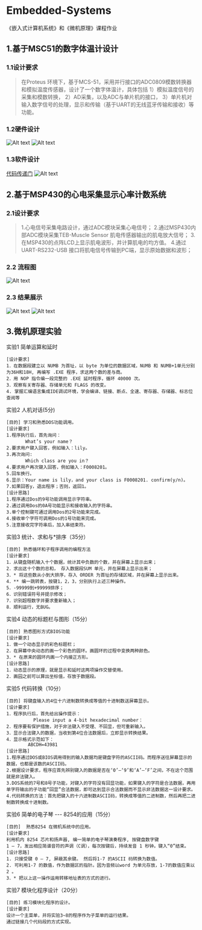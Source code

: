 # Embedded-Systems
《嵌入式计算机系统》和《微机原理》课程作业

## 1.基于MSC51的数字体温计设计
### 1.1设计要求

>在Proteus 环境下，基于MCS-51，采用并行接口的ADC0809模数转换器和模拟温度传感器，设计了一个数字体温计，具体包括
>1）模拟温度信号的采集和模数转换，
>2）AD采集，以及ADC与单片机的接口，
>3）单片机对输入数字信号的处理，显示和传输（基于UART的无线蓝牙传输和接收）等功能。


### 1.2硬件设计
![Alt text](imgs/image88.png)
![Alt text](imgs/image.png)

### 1.3软件设计
[代码传递门](基于8051的数字体温计\test.a51)
![Alt text](imgs/image99.png)



## 2.基于MSP430的心电采集显示心率计数系统
### 2.1设计要求
> 1.心电信号采集电路设计，通过ADC模块采集心电信号；
>2.通过MSP430内部ADC模块采集TEB-Muscle Sensor 肌电传感器输出的肌电放大信号；
>3.在MSP430的点阵LCD上显示肌电波形，并计算肌电的均方值。
>4.通过UART-RS232-USB 接口将肌电信号传输到PC端，显示原始数据和波形；

### 2.2 流程图
![Alt text](imgs/image-3.png)

### 2.3 结果展示
![Alt text](imgs/image-4.png)
![Alt text](imgs/image-5.png)

## 3.微机原理实验

实验1 简单运算和延时
```
[设计要求]
1．在数据段建立以 NUMB 为首址，以 byte 为单位的数据区域，NUMB 和 NUMB+1单元分别为36H和18H, 再编写 .EXE 程序，求这两个数的差与商。
2．用 NOP 指令编一段完整的 .EXE 延时程序，循环 40000 次。
3．观察有关寄存器、存储单元和 FLAGS 的改变。
4. 掌握汇编语言集成IDE调试环境，学会编译、链接、断点、全速、寄存器、存储器、标志位查阅等
 ```

实验2 人机对话(5分)
```
[目的] 学习和熟悉DOS功能调用。
[设计要求]
1.程序执行后，首先询问：
       What’s your name？
2.要求用户键入回答，例如输入：lily。
3.再次询问:
       Which class are you in？
4.要求用户再次键入回答，例如输入：F0008201。
5.回车换行。
6.显示：Your name is lily，and your class is F0008201. confirm(y/n)。
7.如果回答y，退出程序；否则，返回1。
[设计思路]
1.程序通过Dos的9号功能调用显示字符串。
2.通过调用Dos的0A号功能显示和接收输入的字符串。
3.单个控制键可通过调用Dos的2号功能来完成。
4.接收单个字符可调用Dos的1号功能来完成。
5.注意接收完字符串后，加入串结束符。
 ```

实验3 统计、求和与*排序（35分）
 ```
[目的] 熟悉循环和子程序调用的编程方法
[设计要求]
1．从键盘随机输入十个数据，统计其中负数的个数，并在屏幕上显示出来；
2．求出这十个数的总和， 存入数据段SUM 单元，并在屏幕上显示出来；
3．* 将这些数从小到大排序，存入 ORDER 为首址的存储区域，并在屏幕上显示出来。
4．** 编一跳转表，按键1，2，3，分别执行上述三种操作。
5．-99999到+99999排序；
6．识别错误符号并提示修改；
7．识别超程数字并要求重新输入；
8．顺利运行，无BUG。
 ```

实验4 动态的标题栏与图形（15分）
```
[目的] 熟悉图形方式BIOS功能
[设计要求] 
1．做一个动态显示的彩色标题栏；
2．在屏幕中央动态的画一个彩色的圆环。画圆环的过程中变换两种颜色。
3．* 在原来的圆环内画一个内接正方形。
[设计思路]
1．动态显示的原理，就是显示和延时这两项操作交替使用。
2．画园之前可以算出坐标值，存放于数据段。
 ```

实验5 代码转换（10分）
```
[目的] 将键盘输入的4位十六进制数转换成等值的十进制数送屏幕显示。
[设计要求]
1．程序执行后，首先给出操作提示：
          Please input a 4-bit hexadecimal number：
2．程序要有保护措施，对于非法键入不受理、不回显，但可重新输入。
3．显示合法键入的数据，当收到第4位合法数据后，立即显示转换结果。
4．显示格式示范如下：
        ABCDH=43981
[设计思路]
1.程序通过DOS或BIOS调用得到的输入数据均是键盘字符的ASCII码。而程序送往屏幕显示的数据，也都是该数的ASCII码。
2.根据设计要求，程序应首先辨别键入的数据是否在‘0’—‘9’和‘A’—‘F’之间，不在这个范围就是非法键入。
3.DOS系统的7号和8号子功能，对键入的字符没有回显功能，如果键入的字符是合法数据，再用单字符输出的子功能“回显”合法数据，即可达到显示合法数据而不显示非法数据这一设计要求。
4.代码转换的方法：首先把键入的十六进制数ASCII码，转换成等值的二进制数，然后再把二进制数转换成十进制数。
 ```

实验6 简单的电子琴 --- 8254的应用（15分）
```
[目的]  熟悉8254 在微机系统中的应用。
[设计要求]  
利用机内 8254 芯片和扬声器, 编一简单的电子琴演奏程序, 按键盘数字键
1 — 7，发出相应简谱音符的声调（C调），每次按键后，持续发音 1 秒钟。键入“0”结束。 
[设计思路]
1. 只接受键 0 – 7, 屏蔽其余键。 然后将1-7 的ASCII 码转换为数值。
2. 可利用1-7 的数值，作为数据区的指针。因为音频以word 为单元存放，1-7的数值应乘以2 。
3．* 把以上这一操作运用转移地址表的方式的进行。

 ```
实验7 模块化程序设计（20分）
```
[目的] 练习模块化程序的设计。
[设计要求]
设计一个主菜单，并将实验3~8的程序作为子菜单的运行结果。
通过链接几个代码段的方式实现。
 ```